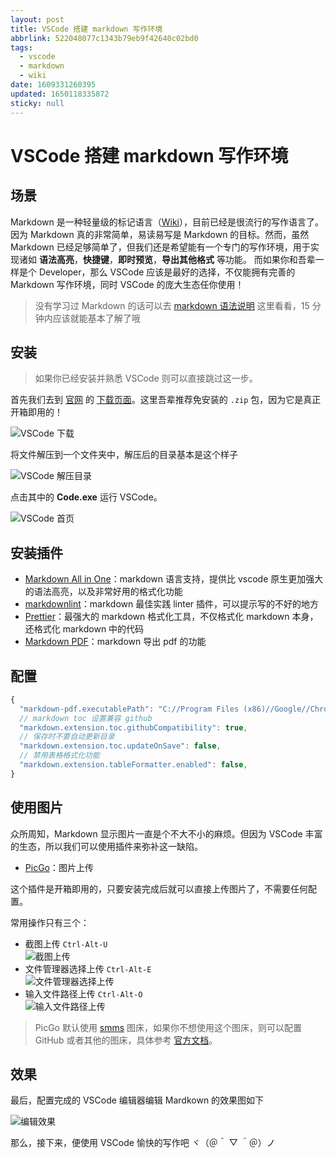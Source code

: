 ```yaml
---
layout: post
title: VSCode 搭建 markdown 写作环境
abbrlink: 522048077c1343b79eb9f42640c02bd0
tags:
  - vscode
  - markdown
  - wiki
date: 1609331260395
updated: 1650118335872
sticky: null
---
```


# VSCode 搭建 markdown 写作环境

## 场景

Markdown 是一种轻量级的标记语言（[Wiki](https://zh.wikipedia.org/zh-hant/Markdown)），目前已经是很流行的写作语言了。因为 Markdown 真的非常简单，易读易写是 Markdown 的目标。然而，虽然 Markdown 已经足够简单了，但我们还是希望能有一个专门的写作环境，用于实现诸如 **语法高亮**，**快捷键**，**即时预览**，**导出其他格式** 等功能。
而如果你和吾辈一样是个 Developer，那么 VSCode 应该是最好的选择，不仅能拥有完善的 Markdown 写作环境，同时 VSCode 的庞大生态任你使用！

> 没有学习过 Markdown 的话可以去 [markdown 语法说明](/p/7f70004b2d534dff9d2ddc81abd1ae98) 这里看看，15 分钟内应该就能基本了解了哦

## 安装

> 如果你已经安装并熟悉 VSCode 则可以直接跳过这一步。

首先我们去到 [官网](https://code.visualstudio.com/) 的 [下载页面](https://code.visualstudio.com/#alt-downloads)。这里吾辈推荐免安装的 `.zip` 包，因为它是真正开箱即用的！

![VSCode 下载](https://img.rxliuli.com/20181201152415.png)

将文件解压到一个文件夹中，解压后的目录基本是这个样子

![VSCode 解压目录](https://img.rxliuli.com/20181201152813.png)

点击其中的 **Code.exe** 运行 VSCode。

![VSCode 首页](https://img.rxliuli.com/20181201161858.png)

## 安装插件

- [Markdown All in One](https://marketplace.visualstudio.com/items?itemName=yzhang.markdown-all-in-one)：markdown 语言支持，提供比 vscode 原生更加强大的语法高亮，以及非常好用的格式化功能
- [markdownlint](https://marketplace.visualstudio.com/items?itemName=DavidAnson.vscode-markdownlint)：markdown 最佳实践 linter 插件，可以提示写的不好的地方
- [Prettier](https://marketplace.visualstudio.com/items?itemName=esbenp.prettier-vscode)：最强大的 markdown 格式化工具，不仅格式化 markdown 本身，还格式化 markdown 中的代码
- [Markdown PDF](https://marketplace.visualstudio.com/items?itemName=yzane.markdown-pdf)：markdown 导出 pdf 的功能

## 配置

```js
{
  "markdown-pdf.executablePath": "C://Program Files (x86)//Google//Chrome//Application//chrome.exe",
  // markdown toc 设置兼容 github
  "markdown.extension.toc.githubCompatibility": true,
  // 保存时不要自动更新目录
  "markdown.extension.toc.updateOnSave": false,
  // 禁用表格格式化功能
  "markdown.extension.tableFormatter.enabled": false,
}
```

## 使用图片

众所周知，Markdown 显示图片一直是个不大不小的麻烦。但因为 VSCode 丰富的生态，所以我们可以使用插件来弥补这一缺陷。

- [PicGo](https://marketplace.visualstudio.com/items?itemName=Spades.vs-picgo)：图片上传

这个插件是开箱即用的，只要安装完成后就可以直接上传图片了，不需要任何配置。

常用操作只有三个：

- 截图上传 `Ctrl-Alt-U`\
  ![截图上传](https://img.rxliuli.com/20181205102050.gif)
- 文件管理器选择上传 `Ctrl-Alt-E`\
  ![文件管理器选择上传](https://img.rxliuli.com/20181205102356.gif)
- 输入文件路径上传 `Ctrl-Alt-O`\
  ![输入文件路径上传](https://img.rxliuli.com/20181205102418.gif)

> PicGo 默认使用 [smms](https://sm.ms/) 图床，如果你不想使用这个图床，则可以配置 GitHub 或者其他的图床，具体参考 [官方文档](https://marketplace.visualstudio.com/items?itemName=Spades.vs-picgo)。

## 效果

最后，配置完成的 VSCode 编辑器编辑 Mardkown 的效果图如下

![编辑效果](https://img.rxliuli.com/20181201165338.png)

那么，接下来，便使用 VSCode 愉快的写作吧 ヾ（＠＾ ▽ ＾＠）ノ
